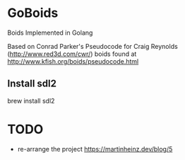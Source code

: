 # GoBoids
Boids Implemented in Golang


Based on Conrad Parker's Pseudocode for Craig Reynolds (http://www.red3d.com/cwr/) boids found at http://www.kfish.org/boids/pseudocode.html 

## Install sdl2
brew install sdl2


# TODO
* re-arrange the project https://martinheinz.dev/blog/5
